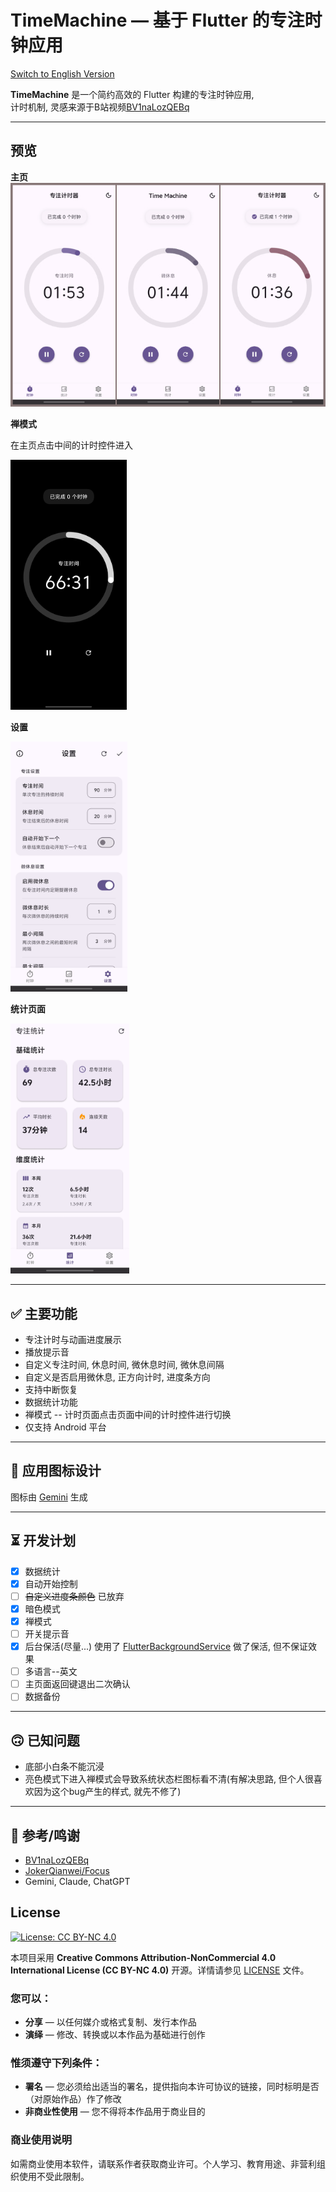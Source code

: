 # TimeMachine — 基于 Flutter 的专注时钟应用

[Switch to English Version](README_EN.md)

**TimeMachine** 是一个简约高效的 Flutter 构建的专注时钟应用,  
计时机制, 灵感来源于B站视频[BV1naLozQEBq](https://www.bilibili.com/video/BV1naLozQEBq)

---

## 预览
**主页**  
![home](pic/home.jpeg)

<p><strong>禅模式</strong></p>
<p>在主页点击中间的计时控件进入<p>
<img src="pic/zenmod.jpg" alt="zen" height="400">

<p><strong>设置</strong></p>
<img src="pic/settingpage.jpg" alt="setting" height="400">

<p><strong>统计页面</strong></p>
<img src="pic/statistics.jpg" alt="stat" height="400">

---

## ✅ 主要功能

- 专注计时与动画进度展示
- 播放提示音
- 自定义专注时间, 休息时间, 微休息时间, 微休息间隔
- 自定义是否启用微休息, 正方向计时, 进度条方向
- 支持中断恢复
- 数据统计功能
- 禅模式 -- 计时页面点击页面中间的计时控件进行切换
- 仅支持 Android 平台

---

## 🎨 应用图标设计

图标由 [Gemini](https://gemini.google.com/) 生成

--- 

## ⏳️ 开发计划
- [x] 数据统计
- [x] 自动开始控制
- [ ] ~~自定义进度条颜色~~ 已放弃
- [x] 暗色模式
- [x] 禅模式
- [ ] 开关提示音
- [x] 后台保活(尽量...)  使用了 [FlutterBackgroundService](https://pub.dev/packages/flutter_background_service) 做了保活, 但不保证效果
- [ ] 多语言--英文
- [ ] 主页面返回键退出二次确认
- [ ] 数据备份

--- 

## 🙃 已知问题
- 底部小白条不能沉浸
- 亮色模式下进入禅模式会导致系统状态栏图标看不清(有解决思路, 但个人很喜欢因为这个bug产生的样式, 就先不修了)

---

## 📌 参考/鸣谢

- [BV1naLozQEBq](https://www.bilibili.com/video/BV1naLozQEBq)
- [JokerQianwei/Focus](https://github.com/JokerQianwei/Focus/)
- Gemini, Claude, ChatGPT

## License
[![License: CC BY-NC 4.0](https://img.shields.io/badge/License-CC%20BY--NC%204.0-lightgrey.svg)](https://creativecommons.org/licenses/by-nc/4.0/)

本项目采用 **Creative Commons Attribution-NonCommercial 4.0 International License (CC BY-NC 4.0)** 开源。详情请参见 [LICENSE](LICENSE) 文件。

### 您可以：
- **分享** — 以任何媒介或格式复制、发行本作品
- **演绎** — 修改、转换或以本作品为基础进行创作

### 惟须遵守下列条件：
- **署名** — 您必须给出适当的署名，提供指向本许可协议的链接，同时标明是否（对原始作品）作了修改
- **非商业性使用** — 您不得将本作品用于商业目的

### 商业使用说明
如需商业使用本软件，请联系作者获取商业许可。个人学习、教育用途、非营利组织使用不受此限制。
